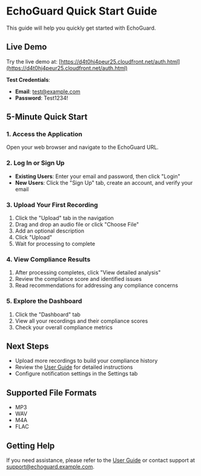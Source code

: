 # EchoGuard Quick Start Guide

This guide will help you quickly get started with EchoGuard.

## Live Demo

Try the live demo at: [https://d4t0hj4peur25.cloudfront.net/auth.html](https://d4t0hj4peur25.cloudfront.net/auth.html)

**Test Credentials**:
- **Email**: test@example.com
- **Password**: Test1234!

## 5-Minute Quick Start

### 1. Access the Application

Open your web browser and navigate to the EchoGuard URL.

### 2. Log In or Sign Up

- **Existing Users**: Enter your email and password, then click "Login"
- **New Users**: Click the "Sign Up" tab, create an account, and verify your email

### 3. Upload Your First Recording

1. Click the "Upload" tab in the navigation
2. Drag and drop an audio file or click "Choose File"
3. Add an optional description
4. Click "Upload"
5. Wait for processing to complete

### 4. View Compliance Results

1. After processing completes, click "View detailed analysis"
2. Review the compliance score and identified issues
3. Read recommendations for addressing any compliance concerns

### 5. Explore the Dashboard

1. Click the "Dashboard" tab
2. View all your recordings and their compliance scores
3. Check your overall compliance metrics

## Next Steps

- Upload more recordings to build your compliance history
- Review the [User Guide](USER_GUIDE.md) for detailed instructions
- Configure notification settings in the Settings tab

## Supported File Formats

- MP3
- WAV
- M4A
- FLAC

## Getting Help

If you need assistance, please refer to the [User Guide](USER_GUIDE.md) or contact support at support@echoguard.example.com.